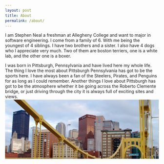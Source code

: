```yaml
---
layout: post
title: About
permalink: /about/
---
```


I am Stephen Neal a freshman at Allegheny College and want to major in software engineering.  I come from a family of 6.  With me being the youngest of 4 siblings.  I have two brothers and a sister.  I also have 4 dogs who I appreciate very much.  Two of them are boston terriers, one is a white lab, and the other one is a boxer.  


 I was born in Pittsburgh, Pennsylvania and have lived here my whole life.  The thing I love the most about Pittsburgh Pennsylvania has got to be the sports here.  I have always been a fan of the Steelers, Pirates, and Penguins for as long as I could remember.  Another things I love about Pittsburgh has got to be the atmosphere whether it be going across the Roberto Clemente bridge, or just driving through the city it is always full of exciting sites and views.
 ![Roberto Clemente Bridge](roberto_clemente_bridge.jpg)





[jekyll-organization]: https://github.com/jekyll
[def]: https://www.google.com/search?sca_esv=42a48887cea6b7f2&rlz=1C1VDKB_enUS1122US1122&q=golden+bridge+pa&udm=2&fbs=AEQNm0Aa4sjWe7Rqy32pFwRj0UkWd8nbOJfsBGGB5IQQO6L3J3ppPdoHI1O-XvbXbpNjYYwWUVH6qTfR1Lpek5F-7GS5CjYSAeMKk98YoRKOczWs8CWw7lN9NlZQhd9LdmaGqzhMDhVc9if9h6eZ-m9bQOvCpcaUs2kavYjfxiUUwLUKKhg4-JlXE9Eup2n5heUmVYair56gpiuIzFbH9Jw8MdSPgzll4Q&sa=X&ved=2ahUKEwiI35n3wIeJAxVQLFkFHUW-BTkQtKgLegQIGBAB&biw=1280&bih=585&dpr=1.5#vhid=h3t8n_oxQpdCQM&vssid=mosaic
